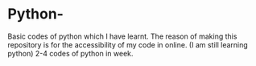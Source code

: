 # Python-
Basic codes of python which I have learnt. The reason of making this repository is for the accessibility of my code in online. (I am still learning python) 2-4 codes of python in week.
